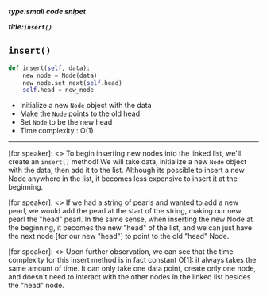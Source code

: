 _**type:small code snipet**_

_**title:`insert()`**_
## `insert()`
```python
def insert(self, data):
    new_node = Node(data)
    new_node.set_next(self.head)
    self.head = new_node
```
- Initialize a new `Node` object with the data
- Make the `Node` points to the old head
- Set `Node` to be the new head
- Time complexity : O(1)

-------------------------------------------------

[for speaker]: <> To begin inserting new nodes into the linked list, we'll create an `insert[]` method! We will take data, initialize a new `Node` object with the data, then add it to the list. Although its possible to insert a new Node anywhere in the list, it becomes less expensive to insert it at the beginning.

[for speaker]: <> If we had a string of pearls and wanted to add a new pearl, we would add the pearl at the start of the string, making our new pearl the "head" pearl. In the same sense, when inserting the new Node at the beginning, it becomes the new "head" of the list, and we can just have the next node [for our new "head"] to point to the old "head" Node.

[for speaker]: <> Upon further observation, we can see that the time complexity for this insert method is in fact constant O[1]: it always takes the same amount of time. It can only take one data point, create only one node, and doesn't need to interact with the other nodes in the linked list besides the "head" node.
